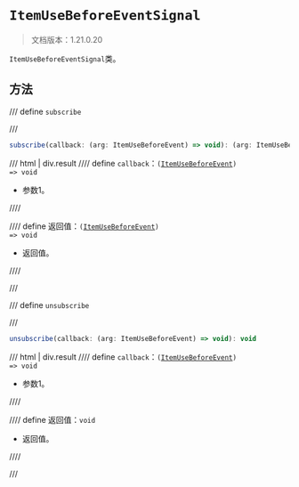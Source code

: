# `ItemUseBeforeEventSignal`

> 文档版本：1.21.0.20

`ItemUseBeforeEventSignal`类。

## 方法

/// define
`subscribe`


///

```js
subscribe(callback: (arg: ItemUseBeforeEvent) => void): (arg: ItemUseBeforeEvent) => void
```

/// html | div.result
//// define
`callback`：<code>(<a href="../itemusebeforeevent/">ItemUseBeforeEvent</a>) =&gt; void</code>

- 参数1。


////

//// define
返回值：<code>(<a href="../itemusebeforeevent/">ItemUseBeforeEvent</a>) =&gt; void</code>

- 返回值。


////

///


/// define
`unsubscribe`


///

```js
unsubscribe(callback: (arg: ItemUseBeforeEvent) => void): void
```

/// html | div.result
//// define
`callback`：<code>(<a href="../itemusebeforeevent/">ItemUseBeforeEvent</a>) =&gt; void</code>

- 参数1。


////

//// define
返回值：`void`

- 返回值。


////

///

